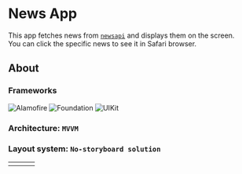 # News App
This app fetches news from [`newsapi`](https://newsapi.org) and displays them on the screen. <br>
You can click the specific news to see it in Safari browser. <br>

## About

### Frameworks
![Alamofire](https://img.shields.io/badge/-Alamofire-orange?style=for-the-badge)
![Foundation](https://img.shields.io/badge/-Foundation-lightgrey?style=for-the-badge)
![UIKit](https://img.shields.io/badge/-UIKit-red?style=for-the-badge)

### Architecture: `MVVM`

### Layout system: `No-storyboard solution`

<table width="100%" border="0">
  <tr>
  <td><img src="https://user-images.githubusercontent.com/34959964/152228937-7e4ca6ef-4b0a-4f4c-aab9-9697f730bfc5.gif" alt="" align="left" /></td>
  <td><img src="https://user-images.githubusercontent.com/34959964/152229277-5fe3d620-e52d-48a7-a9f1-10aeba32e5ad.jpg" alt="" align="center" /></td>
  <td><img src="https://user-images.githubusercontent.com/34959964/152229283-53a93615-bf72-4cdc-ae08-0302d78a525d.jpg" alt="" align="right"/></td>
  </tr>
</table>
